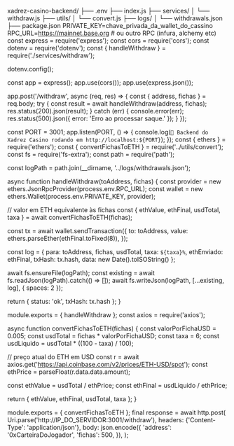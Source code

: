 xadrez-casino-backend/
├── .env
├── index.js
├── services/
│   └── withdraw.js
├── utils/
│   └── convert.js
├── logs/
│   └── withdrawals.json
├── package.json
PRIVATE_KEY=chave_privada_da_wallet_do_cassino
RPC_URL=https://mainnet.base.org  # ou outro RPC (infura, alchemy etc)
const express = require('express');
const cors = require('cors');
const dotenv = require('dotenv');
const { handleWithdraw } = require('./services/withdraw');

dotenv.config();

const app = express();
app.use(cors());
app.use(express.json());

app.post('/withdraw', async (req, res) => {
  const { address, fichas } = req.body;
  try {
    const result = await handleWithdraw(address, fichas);
    res.status(200).json(result);
  } catch (err) {
    console.error(err);
    res.status(500).json({ error: 'Erro ao processar saque.' });
  }
});

const PORT = 3001;
app.listen(PORT, () => {
  console.log(`🚀 Backend do Xadrez Casino rodando em http://localhost:${PORT}`);
});
const { ethers } = require('ethers');
const { convertFichasToETH } = require('../utils/convert');
const fs = require('fs-extra');
const path = require('path');

const logPath = path.join(__dirname, '../logs/withdrawals.json');

async function handleWithdraw(toAddress, fichas) {
  const provider = new ethers.JsonRpcProvider(process.env.RPC_URL);
  const wallet = new ethers.Wallet(process.env.PRIVATE_KEY, provider);

  // valor em ETH equivalente às fichas
  const { ethValue, ethFinal, usdTotal, taxa } = await convertFichasToETH(fichas);

  const tx = await wallet.sendTransaction({
    to: toAddress,
    value: ethers.parseEther(ethFinal.toFixed(8)),
  });

  const log = {
    para: toAddress,
    fichas,
    usdTotal,
    taxa: `${taxa}%`,
    ethEnviado: ethFinal,
    txHash: tx.hash,
    data: new Date().toISOString()
  };

  await fs.ensureFile(logPath);
  const existing = await fs.readJson(logPath).catch(() => []);
  await fs.writeJson(logPath, [...existing, log], { spaces: 2 });

  return { status: 'ok', txHash: tx.hash };
}

module.exports = { handleWithdraw };
const axios = require('axios');

async function convertFichasToETH(fichas) {
  const valorPorFichaUSD = 0.005;
  const usdTotal = fichas * valorPorFichaUSD;
  const taxa = 6;
  const usdLiquido = usdTotal * ((100 - taxa) / 100);

  // preço atual do ETH em USD
  const r = await axios.get('https://api.coinbase.com/v2/prices/ETH-USD/spot');
  const ethPrice = parseFloat(r.data.data.amount);

  const ethValue = usdTotal / ethPrice;
  const ethFinal = usdLiquido / ethPrice;

  return { ethValue, ethFinal, usdTotal, taxa };
}

module.exports = { convertFichasToETH };
final response = await http.post(
  Uri.parse('http://IP_DO_SERVIDOR:3001/withdraw'),
  headers: {'Content-Type': 'application/json'},
  body: json.encode({
    'address': '0xCarteiraDoJogador',
    'fichas': 500,
  }),
);
